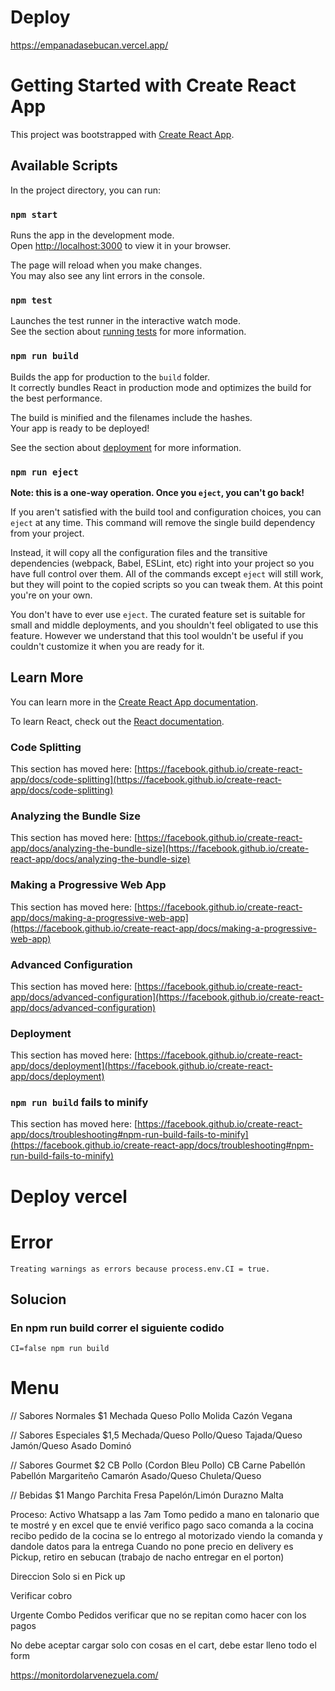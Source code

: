 # Deploy
https://empanadasebucan.vercel.app/

# Getting Started with Create React App

This project was bootstrapped with [Create React App](https://github.com/facebook/create-react-app).

## Available Scripts

In the project directory, you can run:

### `npm start`
Runs the app in the development mode.\
Open [http://localhost:3000](http://localhost:3000) to view it in your browser.

The page will reload when you make changes.\
You may also see any lint errors in the console.

### `npm test`

Launches the test runner in the interactive watch mode.\
See the section about [running tests](https://facebook.github.io/create-react-app/docs/running-tests) for more information.

### `npm run build`

Builds the app for production to the `build` folder.\
It correctly bundles React in production mode and optimizes the build for the best performance.

The build is minified and the filenames include the hashes.\
Your app is ready to be deployed!

See the section about [deployment](https://facebook.github.io/create-react-app/docs/deployment) for more information.

### `npm run eject`

**Note: this is a one-way operation. Once you `eject`, you can't go back!**

If you aren't satisfied with the build tool and configuration choices, you can `eject` at any time. This command will remove the single build dependency from your project.

Instead, it will copy all the configuration files and the transitive dependencies (webpack, Babel, ESLint, etc) right into your project so you have full control over them. All of the commands except `eject` will still work, but they will point to the copied scripts so you can tweak them. At this point you're on your own.

You don't have to ever use `eject`. The curated feature set is suitable for small and middle deployments, and you shouldn't feel obligated to use this feature. However we understand that this tool wouldn't be useful if you couldn't customize it when you are ready for it.

## Learn More

You can learn more in the [Create React App documentation](https://facebook.github.io/create-react-app/docs/getting-started).

To learn React, check out the [React documentation](https://reactjs.org/).

### Code Splitting

This section has moved here: [https://facebook.github.io/create-react-app/docs/code-splitting](https://facebook.github.io/create-react-app/docs/code-splitting)

### Analyzing the Bundle Size

This section has moved here: [https://facebook.github.io/create-react-app/docs/analyzing-the-bundle-size](https://facebook.github.io/create-react-app/docs/analyzing-the-bundle-size)

### Making a Progressive Web App

This section has moved here: [https://facebook.github.io/create-react-app/docs/making-a-progressive-web-app](https://facebook.github.io/create-react-app/docs/making-a-progressive-web-app)

### Advanced Configuration

This section has moved here: [https://facebook.github.io/create-react-app/docs/advanced-configuration](https://facebook.github.io/create-react-app/docs/advanced-configuration)

### Deployment

This section has moved here: [https://facebook.github.io/create-react-app/docs/deployment](https://facebook.github.io/create-react-app/docs/deployment)

### `npm run build` fails to minify

This section has moved here: [https://facebook.github.io/create-react-app/docs/troubleshooting#npm-run-build-fails-to-minify](https://facebook.github.io/create-react-app/docs/troubleshooting#npm-run-build-fails-to-minify)

# Deploy vercel
# Error

```
Treating warnings as errors because process.env.CI = true.
```
## Solucion

### En npm run build correr el siguiente codido

```
CI=false npm run build
```
# Menu

//    Sabores Normales $1
Mechada
Queso
Pollo
Molida
Cazón
Vegana

// Sabores Especiales $1,5
Mechada/Queso
Pollo/Queso
Tajada/Queso
Jamón/Queso
Asado
Dominó

// Sabores Gourmet $2
CB Pollo (Cordon Bleu Pollo)
CB Carne
Pabellón
Pabellón Margariteño
Camarón
Asado/Queso
Chuleta/Queso

// Bebidas $1
Mango
Parchita
Fresa
Papelón/Limón
Durazno
Malta

Proceso:
Activo Whatsapp a las 7am
Tomo pedido a mano en talonario que te mostré y en excel que te envié
verifico pago
saco comanda a la cocina
recibo pedido de la cocina
se lo entrego al motorizado viendo la comanda y dandole datos para la entrega
Cuando no pone precio en delivery es Pickup, retiro en sebucan (trabajo de nacho entregar en el porton)

Direccion Solo si en Pick up

Verificar cobro

Urgente Combo Pedidos verificar que no se repitan como hacer con los pagos

No debe aceptar cargar solo con cosas en el cart, debe estar lleno todo el form

https://monitordolarvenezuela.com/
